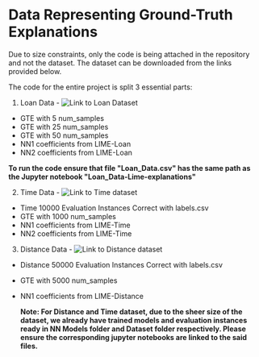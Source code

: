 # Data Representing Ground-Truth Explanations

Due to size constraints, only the code  is being attached in the repository and not the dataset. The dataset can be downloaded from the links provided below.

The code for the entire project is split 3 essential parts:

1) Loan Data - ![Link to Loan Dataset](https://drive.google.com/drive/folders/1_7hbPb8FQ488faesZVQDpWo9mxJrG5h4?usp=sharing)
- GTE with 5 num_samples
- GTE with 25 num_samples
- GTE with 50 num_samples
- NN1 coefficients from LIME-Loan
- NN2 coefficients from LIME-Loan
 
 **To run the code ensure that file "Loan_Data.csv" has the same path as the Jupyter notebook "Loan_Data-Lime-explanations"**

2) Time Data - ![Link to Time dataset](https://drive.google.com/drive/folders/1_7hbPb8FQ488faesZVQDpWo9mxJrG5h4?usp=sharing)
- Time 10000 Evaluation Instances Correct with labels.csv
- GTE with 1000 num_samples
- NN1 coefficients from LIME-Time
- NN2 coefficients from LIME-Time


3) Distance Data - ![Link to Distance dataset](https://drive.google.com/drive/folders/1CUPRlrwuGYfecG1TToUX8AdHq-YjaYIe?usp=sharing)
- Distance 50000 Evaluation Instances Correct with labels.csv
- GTE with 5000 num_samples
- NN1 coefficients from LIME-Distance

  **Note: For Distance and Time dataset, due to the sheer size of the dataset, we already have trained models and evaluation instances ready in NN Models folder and Dataset folder respectively. Please ensure the corresponding jupyter notebooks are linked to the said files.**  
